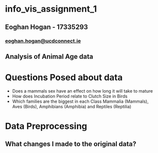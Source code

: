 # info_vis_assignment_1

## Eoghan Hogan - 17335293

### eoghan.hogan@ucdconnect.ie

## Analysis of Animal Age data

# Questions Posed about data

- Does a mammals sex have an effect on how long it will take to mature
- How does Incubation Period relate to Clutch Size in Birds
- Which families are the biggest in each Class Mammalia (Mammals), Aves (Birds), Amphibians (Amphibia) and Reptiles (Reptilia)

# Data Preprocessing

## What changes I made to the original data?
